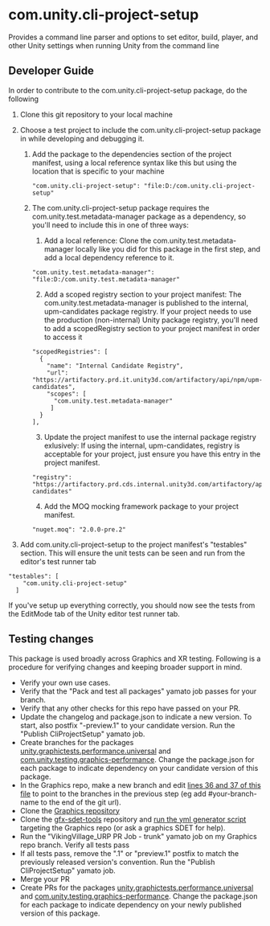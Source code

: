 # com.unity.cli-project-setup

Provides a command line parser and options to set editor, build, player, and other Unity settings when running Unity from the command line

## Developer Guide  

In order to contribute to the com.unity.cli-project-setup package, do the following

1. Clone this git repository to your local machine  

2. Choose a test project to include the com.unity.cli-project-setup package in while developing and debugging it.

    1. Add the package to the dependencies section of the project manifest, using a local reference syntax like this but using the location that is specific to your machine  

        ```
        "com.unity.cli-project-setup": "file:D:/com.unity.cli-project-setup"
        ```

    2. The com.unity.cli-project-setup package requires the com.unity.test.metadata-manager package as a dependency, so you'll need to include this in one of three ways:  

        1. Add a local reference: Clone the com.unity.test.metadata-manager locally like you did for this package in the first step, and add a local dependency reference to it.  
                
        ```
        "com.unity.test.metadata-manager": "file:D:/com.unity.test.metadata-manager"
        ```

        2. Add a scoped registry section to your project manifest: The com.unity.test.metadata-manager is published to the internal, upm-candidates package registry. If your project needs to use the production (non-internal) Unity package registry, you'll need to add a scopedRegistry section to your project manifest in order to access it  

        ```
        "scopedRegistries": [
          {
            "name": "Internal Candidate Registry",
            "url": "https://artifactory.prd.it.unity3d.com/artifactory/api/npm/upm-candidates",
            "scopes": [
              "com.unity.test.metadata-manager"
             ]
          }
        ],
        ```
        3. Update the project manifest to use the internal package registry exlusively: If using the internal, upm-candidates, registry is acceptable for your project, just ensure you have this entry in the project manifest.  
        
        ```
        "registry": "https://artifactory.prd.cds.internal.unity3d.com/artifactory/api/npm/upm-candidates"
        ```  

        4. Add the MOQ mocking framework package to your project manifest.

        ```
        "nuget.moq": "2.0.0-pre.2"
        ```
        
3. Add com.unity.cli-project-setup to the project manifest's "testables" section. This will ensure the unit tests can be seen and run from the editor's test runner tab  
```
"testables": [
    "com.unity.cli-project-setup"
  ]
```

If you've setup up everything correctly, you should now see the tests from the EditMode tab of the Unity editor test runner tab.

## Testing changes
This package is used broadly across Graphics and XR testing. Following is a procedure for verifying changes and keeping broader support in mind.
- Verify your own use cases.
- Verify that the "Pack and test all packages" yamato job passes for your branch.
- Verify that any other checks for this repo have passed on your PR.
- Update the changelog and package.json to indicate a new version. To start, also postfix "-preview.1" to your candidate version.  Run the "Publish CliProjectSetup" yamato job.
- Create branches for the packages [unity.graphictests.performance.universal](https://github.cds.internal.unity3d.com/unity/unity.graphictests.performance.universal) and [com.unity.testing.graphics-performance](https://github.cds.internal.unity3d.com/unity/com.unity.testing.graphics-performance).  Change the package.json for each package to indicate dependency on your candidate version of this package.
- In the Graphics repo, make a new branch and edit [lines 36 and 37 of this file](https://github.com/Unity-Technologies/Graphics/blob/master/.yamato/config/universal_perf_boatattack.metafile) to point to the branches in the previous step (eg add #your-branch-name to the end of the git url).
- Clone the [Graphics repository](https://github.com/Unity-Technologies/Graphics)
- Clone the [gfx-sdet-tools](https://github.cds.internal.unity3d.com/unity/gfx-sdet-tools) repository and [run the yml generator script](https://github.cds.internal.unity3d.com/unity/gfx-sdet-tools/tree/master/yml-generator#running-the-script) targeting the Graphics repo (or ask a graphics SDET for help).
- Run the "VikingVillage_URP PR Job - trunk" yamato job on my Graphics repo branch. Verify all tests pass
- If all tests pass, remove the ".1" or "preview.1" postfix to match the previously released version's convention. Run the "Publish CliProjectSetup" yamato job.
- Merge your PR
- Create PRs for the packages [unity.graphictests.performance.universal](https://github.cds.internal.unity3d.com/unity/unity.graphictests.performance.universal) and [com.unity.testing.graphics-performance](https://github.cds.internal.unity3d.com/unity/com.unity.testing.graphics-performance). Change the package.json for each package to indicate dependency on your newly published version of this package.
